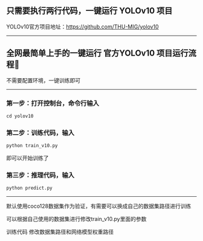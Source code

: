 ## 只需要执行两行代码，一键运行 YOLOv10 项目

YOLOv10官方项目地址：https://github.com/THU-MIG/yolov10

---

## **全网最简单上手的一键运行 **官方YOLOv10** 项目运行流程**🚀️

不需要配置环境，一键训练即可

---

### 第一步：打开控制台，命令行输入

```python
cd yolov10
```

### 第二步：训练代码，输入

```python
python train_v10.py
```

即可以开始训练了


### 第三步：推理代码，输入

```python
python predict.py
```

---

默认使用coco128数据集作为验证，有需要可以换成自己的数据集路径进行训练

可以根据自己使用的数据集进行修改train_v10.py里面的参数

训练代码
修改数据集路径和网络模型权重路径
